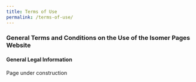 ```yaml
---
title: Terms of Use
permalink: /terms-of-use/
---
```

### **General Terms and Conditions on the Use of the Isomer Pages Website**

#### **General Legal Information**

Page under construction